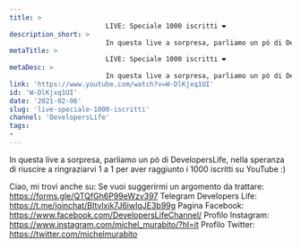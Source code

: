 ```yaml
---
title: > 
                        LIVE: Speciale 1000 iscritti ❤️
description_short: > 
                        In questa live a sorpresa, parliamo un pò di DevelopersLife, nella speranza di riuscire a ringraziarvi 1 a 1 per aver raggiunto i ...
metaTitle: > 
                        LIVE: Speciale 1000 iscritti ❤️
metaDesc: > 
                        In questa live a sorpresa, parliamo un pò di DevelopersLife, nella speranza di riuscire a ringraziarvi 1 a 1 per aver raggiunto i ...
link: 'https://www.youtube.com/watch?v=W-DlKjxq1UI'
id: 'W-DlKjxq1UI'
date: '2021-02-06'
slug: 'live-speciale-1000-iscritti'
channel: 'DevelopersLife'
tags: 
- 
---
```

In questa live a sorpresa, parliamo un pò di DevelopersLife, nella speranza di riuscire a ringraziarvi 1 a 1 per aver raggiunto i 1000 iscritti su YouTube :)

Ciao, mi trovi anche su:
Se vuoi suggerirmi un argomento da trattare: https://forms.gle/QTQfGh6P99eWzv397
Telegram Developers Life: https://t.me/joinchat/BItvlxik7J6iwIqJE3b99g
Pagina Facebook: https://www.facebook.com/DevelopersLifeChannel/
Profilo Instagram: https://www.instagram.com/michel_murabito/?hl=it
Profilo Twitter: https://twitter.com/michelmurabito